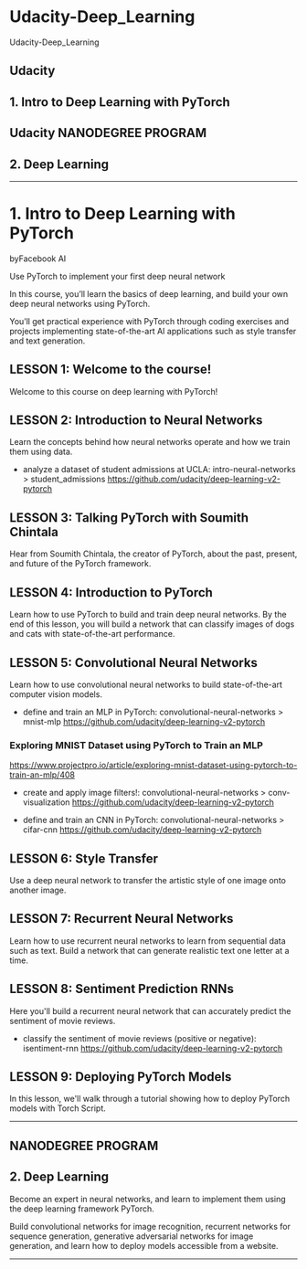 # Udacity-Deep_Learning
Udacity-Deep_Learning

## Udacity

## 1. Intro to Deep Learning with PyTorch

## Udacity NANODEGREE PROGRAM

## 2. Deep Learning


-------

# 1. Intro to Deep Learning with PyTorch
byFacebook AI

Use PyTorch to implement your first deep neural network

In this course, you’ll learn the basics of deep learning, and build your own deep neural networks using PyTorch. 

You’ll get practical experience with PyTorch through coding exercises and projects implementing state-of-the-art AI applications such as style transfer and text generation.




## LESSON 1: Welcome to the course!
Welcome to this course on deep learning with PyTorch!


## LESSON 2: Introduction to Neural Networks
Learn the concepts behind how neural networks operate and how we train them using data.

- analyze a dataset of student admissions at UCLA: intro-neural-networks > student_admissions
https://github.com/udacity/deep-learning-v2-pytorch



## LESSON 3: Talking PyTorch with Soumith Chintala
Hear from Soumith Chintala, the creator of PyTorch, about the past, present, and future of the PyTorch framework.


## LESSON 4: Introduction to PyTorch
Learn how to use PyTorch to build and train deep neural networks. By the end of this lesson, you will build a network that can classify images of dogs and cats with state-of-the-art performance.


## LESSON 5: Convolutional Neural Networks
Learn how to use convolutional neural networks to build state-of-the-art computer vision models.



- define and train an MLP in PyTorch: convolutional-neural-networks > mnist-mlp
https://github.com/udacity/deep-learning-v2-pytorch


### Exploring MNIST Dataset using PyTorch to Train an MLP
https://www.projectpro.io/article/exploring-mnist-dataset-using-pytorch-to-train-an-mlp/408



- create and apply image filters!: convolutional-neural-networks > conv-visualization
https://github.com/udacity/deep-learning-v2-pytorch

- define and train an CNN in PyTorch: convolutional-neural-networks > cifar-cnn 
https://github.com/udacity/deep-learning-v2-pytorch



## LESSON 6: Style Transfer
Use a deep neural network to transfer the artistic style of one image onto another image.


## LESSON 7: Recurrent Neural Networks
Learn how to use recurrent neural networks to learn from sequential data such as text. Build a network that can generate realistic text one letter at a time.


## LESSON 8: Sentiment Prediction RNNs
Here you'll build a recurrent neural network that can accurately predict the sentiment of movie reviews.


- classify the sentiment of movie reviews (positive or negative): isentiment-rnn
https://github.com/udacity/deep-learning-v2-pytorch




## LESSON 9: Deploying PyTorch Models
In this lesson, we'll walk through a tutorial showing how to deploy PyTorch models with Torch Script.



-------


## NANODEGREE PROGRAM
## 2. Deep Learning


Become an expert in neural networks, and learn to implement them using the deep learning framework PyTorch. 

Build convolutional networks for image recognition, recurrent networks for sequence generation, generative adversarial networks for image generation, and learn how to deploy models accessible from a website.




-------

